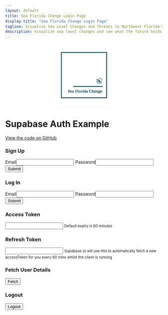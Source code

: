```yaml
---
layout: default
title: Sea Florida Change Login Page
display-title: "Sea Florida Change Login Page"
tagline: Visualize Sea Level Changes and Threats to Northwest Florida's Coastal Areas
description: Visualize sea level changes and see what the future holds in northwest Florida's coastal areas.
---
```


<img src="/img/logo_transparent.png" alt="Sea Florida Change Logo" style="height:200px;width:200px;margin-left:auto;margin-right:auto;display:block">

 <head>
    <meta name="viewport" content="width=device-width, initial-scale=1">
    <script src="https://cdn.jsdelivr.net/npm/@supabase/supabase-js@1"></script>
  <script>
var SUPABASE_URL = 'https://zexltivbujgutoeekosn.supabase.co'
var SUPABASE_KEY =
  'eyJhbGciOiJIUzI1NiIsInR5cCI6IkpXVCJ9.eyJpc3MiOiJzdXBhYmFzZSIsInJlZiI6InpleGx0aXZidWpndXRvZWVrb3NuIiwicm9sZSI6ImFub24iLCJpYXQiOjE2ODc1NjY1MjksImV4cCI6MjAwMzE0MjUyOX0.Rv9EP8U0LWKM9qbxNzwafk-s91HftqesRziil_jX-5U'

var supabase = supabase.createClient(SUPABASE_URL, SUPABASE_KEY)
window.userToken = null

document.addEventListener('DOMContentLoaded', function (event) {
  var signUpForm = document.querySelector('#sign-up')
  signUpForm.onsubmit = signUpSubmitted.bind(signUpForm)

  var logInForm = document.querySelector('#log-in')
  logInForm.onsubmit = logInSubmitted.bind(logInForm)

  var userDetailsButton = document.querySelector('#user-button')
  userDetailsButton.onclick = fetchUserDetails.bind(userDetailsButton)

  var logoutButton = document.querySelector('#logout-button')
  logoutButton.onclick = logoutSubmitted.bind(logoutButton)
})

const signUpSubmitted = (event) => {
  event.preventDefault()
  const email = event.target[0].value
  const password = event.target[1].value

  supabase.auth
    .signUp({ email, password })
    .then((response) => {
      response.error ? alert(response.error.message) : setToken(response)
    })
    .catch((err) => {
      alert(err)
    })
}

const logInSubmitted = (event) => {
  event.preventDefault()
  const email = event.target[0].value
  const password = event.target[1].value

  supabase.auth
    .signIn({ email, password })
    .then((response) => {
      response.error ? alert(response.error.message) : setToken(response)
    })
    .catch((err) => {
      alert(err.response.text)
    })
}

const fetchUserDetails = () => {
  alert(JSON.stringify(supabase.auth.user()))
}

const logoutSubmitted = (event) => {
  event.preventDefault()

  supabase.auth
    .signOut()
    .then((_response) => {
      document.querySelector('#access-token').value = ''
      document.querySelector('#refresh-token').value = ''
      alert('Logout successful')
    })
    .catch((err) => {
      alert(err.response.text)
    })
}

function setToken(response) {
  if (response.user.confirmation_sent_at && !response?.session?.access_token) {
    alert('Confirmation Email Sent')
  } else {
    document.querySelector('#access-token').value = response.session.access_token
    document.querySelector('#refresh-token').value = response.session.refresh_token
    alert('Logged in as ' + response.user.email)
  }
}
</script>
</head>

 <body>
    <div class='container'>
        <div class='section'>
            <h1>Supabase Auth Example</h1>
        </div>
        <div class='section'>
            <a href="https://github.com/supabase/supabase/tree/master/examples/auth/javascript-auth">View the code on GitHub</a>
        </div>
        <div class='section'>
            <form id='sign-up'>
                <h3>Sign Up</h3>
                <label>Email</label><input type='email' name='email' />
                <label>Password</label><input type='password' name='password' />
                <input type='submit'>
            </form>
        </div>
        <div class='section'>
            <form id='log-in'>
                <h3>Log In</h3>
                <label>Email</label><input type='email' name='email' />
                <label>Password</label><input type='password' name='password' />
                <input type='submit'>
            </form>
        </div>
        <div class='section'>
            <form id='validate'>
                <h3>Access Token</h3>
                <input readonly=readonly type='text' id='access-token' /> <small>Default expiry is 60 minutes</small>
                <h3>Refresh Token</h3>
                <input readonly=readonly type='text' id='refresh-token' /> <small>Supabase-js will use this to automatically fetch a new accessToken for you every 60 mins whilst the client is running</small> 
            </form>
        </div>
        <div class='section'>
            <h3>Fetch User Details</h3>
            <button id='user-button'>Fetch</button>
        </div>
        <div class='section'>
            <h3>Logout</h3>
            <button id='logout-button'>Logout</button>
        </div>
    </div>
</body>